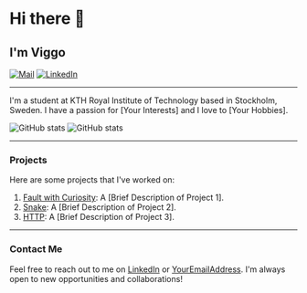 
<!-- Your GitHub README -->
<!-- Headings -->
# Hi there 👋
## I'm Viggo


<!-- Badges -->
[![Mail](https://img.shields.io/badge/Mail-vschutt@kth.se-blue?style=flat-square&logo=appveyor)](mailto:vschutt@kth.se)
[![LinkedIn](https://img.shields.io/badge/LinkedIn-Viggo_Schütt-blue?style=flat-square&logo=appveyor)](https://linkedin.com/in/viggo-ossian-schütt-2a888b2b3)  

---

<!-- Introduction -->
I'm a student at KTH Royal Institute of Technology based in Stockholm, Sweden. I have a passion for [Your Interests] and I love to [Your Hobbies].

<!-- GitHub Stats -->
![GitHub stats](https://github-readme-stats.vercel.app/api?username=VicassoS&show_icons=true&theme=transparent)
![GitHub stats](https://github-readme-stats.vercel.app/api/top-langs/?username=VicassoS&theme=transparent&layout=compact)

---

<!-- Projects -->
### Projects

Here are some projects that I've worked on:

1. [Fault with Curiosity](https://github.com/CodenameAlphamale/FaultWithCuriosity): A [Brief Description of Project 1].
2. [Snake](https://github.com/YourGitHubUsername/Project2): A [Brief Description of Project 2].
3. [HTTP](https://github.com/YourGitHubUsername/Project3): A [Brief Description of Project 3].

---

<!-- Contact Me -->
### Contact Me

Feel free to reach out to me on [LinkedIn](https://linkedin.com/in/YourLinkedInUsername) or [YourEmailAddress](mailto:youremail@example.com). I'm always open to new opportunities and collaborations!

